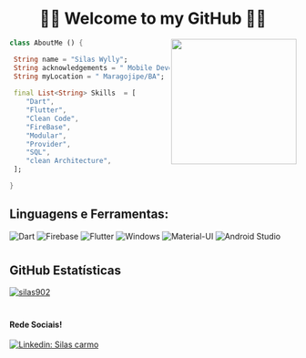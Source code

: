 <h1 align="center">
	🚀📱 Welcome to my GitHub 📱🚀
</h1>


<img align="right" width="220" src="https://github.com/silas902" />

```dart 
class AboutMe () {

 String name = "Silas Wylly";
 String acknowledgements = " Mobile Developer 📱 ";
 String myLocation = " Maragojipe/BA";
 
 final List<String> Skills  = [
    "Dart", 
    "Flutter", 
    "Clean Code", 
    "FireBase",
    "Modular",
    "Provider",
    "SQL",
    "clean Architecture",
 ];

}
```

## **Linguagens e Ferramentas:**  

![Dart](https://img.shields.io/badge/Dart-0175C2?style=for-the-badge&logo=dart&logoColor=white)
![Firebase](https://img.shields.io/badge/Firebase-F29D0C?style=for-the-badge&logo=firebase&logoColor=white)
![Flutter](https://img.shields.io/badge/Flutter-02569B?style=for-the-badge&logo=flutter&logoColor=white)
![Windows](https://img.shields.io/badge/Windows-017AD7?style=for-the-badge&logo=windows&logoColor=white)
![Material-UI](https://img.shields.io/badge/Material--UI-0081CB?style=for-the-badge&logo=material-ui&logoColor=white)
![Android Studio](https://img.shields.io/badge/Android_Studio-3DDC84?style=for-the-badge&logo=android-studio&logoColor=white)

<h1>
</h1>

## **GitHub Estatísticas**

[![silas902](https://github-readme-stats.vercel.app/api?username=silas902&show_icons=true&theme=dark)](https://github.com/anuraghazra/github-readme-stats)

<h1>
	</h1>



#### Rede Sociais!

[![Linkedin: Silas carmo](https://img.shields.io/badge/-Silas-blue?style=flat-square&logo=Linkedin&logoColor=white&link=LINK-DO-SEU-LINKEDIN)](https://www.linkedin.com/in/gabriellima-flutter/)
